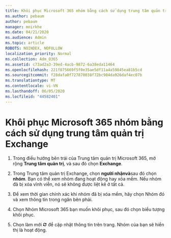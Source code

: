 ```yaml
---
title: Khôi phục Microsoft 365 nhóm bằng cách sử dụng trung tâm quản trị Exchange
ms.author: pebaum
author: pebaum
manager: mnirkhe
ms.date: 04/21/2020
ms.audience: Admin
ms.topic: article
ROBOTS: NOINDEX, NOFOLLOW
localization_priority: Normal
ms.collection: Adm_O365
ms.assetid: c73ad2a3-39ed-4acb-9872-6a38eda11464
ms.openlocfilehash: 221f075669f5f0e35ae5df11a4a59845ea81b5cd
ms.sourcegitcommit: f28dafa0f727870038f72bc904da926daf4ec07b
ms.translationtype: MT
ms.contentlocale: vi-VN
ms.lasthandoff: 06/05/2020
ms.locfileid: "44582401"
---
```

# <a name="restore-a-microsoft-365-group-using-the-exchange-admin-center"></a>Khôi phục Microsoft 365 nhóm bằng cách sử dụng trung tâm quản trị Exchange

1. Trong điều hướng bên trái của Trung tâm quản trị Microsoft 365, mở rộng **Trung tâm quản trị**, và sau đó chọn **Exchange**.
    
2. Trong Trung tâm quản trị Exchange, chọn **người nhậnvà**sau đó chọn **nhóm**. Bạn có thể xem nhóm đang hoạt động hay xóa mềm. Nếu nhóm đã bị xóa vĩnh viễn, nó sẽ không được liệt kê ở tất cả.
    
3. Để xem thời gian chính xác khi nhóm đã bị xóa mềm, hãy chọn Nhóm đó và xem thông tin trong ngăn bên phải.
    
4. Chọn Nhóm Microsoft 365 bạn muốn khôi phục, sau đó chọn biểu tượng khôi phục.
    
5. Chọn làm mới ![Làm mới biểu tượng](media/6464df90-2a91-4c1f-92a6-9a38c7696ac3.gif) để cập nhật thông tin trên trang. Nhóm của bạn sẽ hiển thị là hoạt động. 
    

